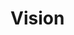 [//]: # ([![Build]&#40;https://github.com/DavidStrootman/DSPL/actions/workflows/build.yml/badge.svg&#41;]&#40;https://github.com/DavidStrootman/DSPL/actions/workflows/build.yml&#41;)
[//]: # ([![codecov]&#40;https://codecov.io/gh/DavidStrootman/DSPL/branch/main/graph/badge.svg?token=ZS67YMPX4V&#41;]&#40;https://codecov.io/gh/DavidStrootman/DSPL&#41;)
[//]: # ([![License]&#40;https://img.shields.io/github/license/davidstrootman/words&#41;]&#40;https://github.com/DavidStrootman/Words/blob/main/LICENSE&#41;)

# Vision
